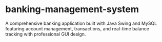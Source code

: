 # banking-management-system
A comprehensive banking application built with Java Swing and MySQL featuring account management, transactions, and real-time balance tracking with professional GUI design.
